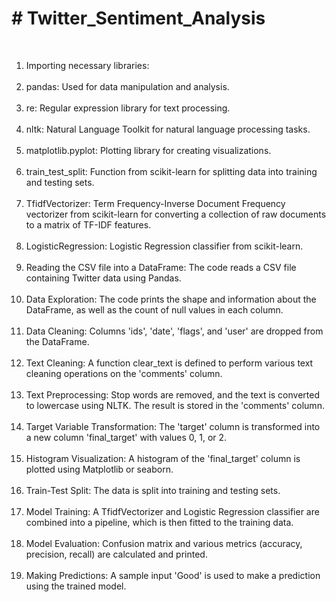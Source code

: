 <h1># Twitter_Sentiment_Analysis</h1> <br/>
<ol>
<li>Importing necessary libraries:</li><br/>
<li>pandas: Used for data manipulation and analysis.</li><br/>
<li>re: Regular expression library for text processing.</li><br/>
<li>nltk: Natural Language Toolkit for natural language processing tasks.</li><br/>
<li>matplotlib.pyplot: Plotting library for creating visualizations.</li><br/>
<li>train_test_split: Function from scikit-learn for splitting data into training and testing sets.</li><br/>
<li>TfidfVectorizer: Term Frequency-Inverse Document Frequency vectorizer from scikit-learn for converting a collection of raw documents to a matrix of TF-IDF features.</li><br/>
<li>LogisticRegression: Logistic Regression classifier from scikit-learn.</li><br/>
<li>Reading the CSV file into a DataFrame: The code reads a CSV file containing Twitter data using Pandas.</li><br/>
<li>Data Exploration: The code prints the shape and information about the DataFrame, as well as the count of null values in each column.</li><br/>
<li>Data Cleaning: Columns 'ids', 'date', 'flags', and 'user' are dropped from the DataFrame.</li><br/>
<li>Text Cleaning: A function clear_text is defined to perform various text cleaning operations on the 'comments' column.</li><br/>
<li>Text Preprocessing: Stop words are removed, and the text is converted to lowercase using NLTK. The result is stored in the 'comments' column.</li><br/>
<li>Target Variable Transformation: The 'target' column is transformed into a new column 'final_target' with values 0, 1, or 2.</li><br/>
<li>Histogram Visualization: A histogram of the 'final_target' column is plotted using Matplotlib or seaborn.</li><br/>
<li>Train-Test Split: The data is split into training and testing sets.</li><br/>
<li>Model Training: A TfidfVectorizer and Logistic Regression classifier are combined into a pipeline, which is then fitted to the training data.</li><br/>
<li>Model Evaluation: Confusion matrix and various metrics (accuracy, precision, recall) are calculated and printed.</li><br/>
<li>Making Predictions: A sample input 'Good' is used to make a prediction using the trained model.</li><br/>
</ol>
